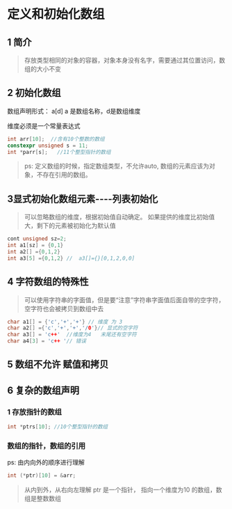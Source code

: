 # 定义和初始化数组

## 1 简介
> 存放类型相同的对象的容器，对象本身没有名字，需要通过其位置访问，数组的大小不变

## 2 初始化数组
数组声明形式： a[d]
a 是数组名称，d是数组维度

维度必须是一个常量表达式

```cpp
int arr[10];  //含有10个整数的数组
constexpr unsigned s = 11;  
int *parr[s];   //11个整型指针的数组
```

> ps: 定义数组的时候，指定数组类型，不允许auto,
数组的元素应该为对象，不存在引用的数组。


## 3显式初始化数组元素----列表初始化
> 可以忽略数组的维度，根据初始值自动确定。
> 如果提供的维度比初始值大，剩下的元素被初始化为默认值

```cpp
cont unsigned sz=2;
int a1[sz] = {0,1}
int a2[] ={0,1,2}
int a3[5] ={0,1,2} //  a3[]={}[0,1,2,0,0]

```

## 4 字符数组的特殊性
> 可以使用字符串的字面值，但是要“注意”字符串字面值后面自带的空字符，空字符也会被拷贝到数组中去

```cpp
char a1[] = {'c','+','+'} // 维度 为 3 
char a2[] ={'c','+','+','/0'}// 显式的空字符
char a3[] = 'c++'  //维度为4   末尾还有空字符
char a4[3] = 'c++ '// 错误
```


## 5 数组不允许 赋值和拷贝


## 6 复杂的数组声明

### 1 存放指针的数组
```cpp
int *ptrs[10]; //10个整型指针的数组
```

### 数组的指针，数组的引用
ps: 由内向外的顺序进行理解
```cpp
int (*ptr)[10] = &arr;

```
> 从内到外，从右向左理解
> ptr 是一个指针， 指向一个维度为10 的数组，数组是整数数组














